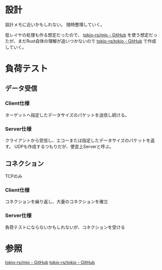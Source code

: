 # 設計

設計メモに近いかもしれない。
随時整理していく。

低レイヤの処理も作る想定だったので、
[tokio-rs/mio - GitHub](https://github.com/tokio-rs/mio)
を使う想定だったが、まだRust自体の理解が追いつかないので
[tokio-rs/tokio - GitHub](https://github.com/tokio-rs/tokio)
で作成していく。

# 負荷テスト

## データ受信
### Client仕様
ターゲットへ指定したデータサイズのパケットを送信し続ける。


### Server仕様
クライアントから受信し、エコーまたは指定したデータサイズのパケットを返す。
UDPも作成するつもりだが、便宜上Serverと呼ぶ。

## コネクション
TCPのみ

### Client仕様
コネクションを繰り返し、大量のコネクションを確立

### Server仕様
負荷テストにならないかもしれないが、コネクションを受ける


# 参照

[tokio-rs/mio - GitHub](https://github.com/tokio-rs/mio)
[tokio-rs/tokio - GitHub](https://github.com/tokio-rs/tokio)
